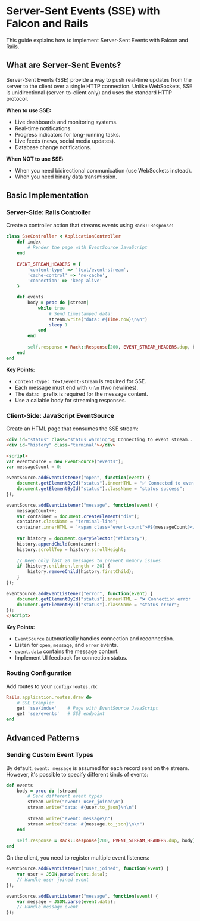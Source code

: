 # Server-Sent Events (SSE) with Falcon and Rails

This guide explains how to implement Server-Sent Events with Falcon and Rails.

## What are Server-Sent Events?

Server-Sent Events (SSE) provide a way to push real-time updates from the server to the client over a single HTTP connection. Unlike WebSockets, SSE is unidirectional (server-to-client only) and uses the standard HTTP protocol.

**When to use SSE:**
- Live dashboards and monitoring systems.
- Real-time notifications.
- Progress indicators for long-running tasks.
- Live feeds (news, social media updates).
- Database change notifications.

**When NOT to use SSE:**
- When you need bidirectional communication (use WebSockets instead).
- When you need binary data transmission.

## Basic Implementation

### Server-Side: Rails Controller

Create a controller action that streams events using `Rack::Response`:

```ruby
class SseController < ApplicationController
	def index
		# Render the page with EventSource JavaScript
	end
	
	EVENT_STREAM_HEADERS = {
		'content-type' => 'text/event-stream',
		'cache-control' => 'no-cache',
		'connection' => 'keep-alive'
	}

	def events
		body = proc do |stream|
			while true
				# Send timestamped data:
				stream.write("data: #{Time.now}\n\n")
				sleep 1
			end
		end
		
		self.response = Rack::Response[200, EVENT_STREAM_HEADERS.dup, body]
	end
end
```

**Key Points:**
- `content-type: text/event-stream` is required for SSE.
- Each message must end with `\n\n` (two newlines).
- The `data: ` prefix is required for the message content.
- Use a callable body for streaming responses.

### Client-Side: JavaScript EventSource

Create an HTML page that consumes the SSE stream:

```html
<div id="status" class="status warning">🔄 Connecting to event stream...</div>
<div id="history" class="terminal"></div>

<script>
var eventSource = new EventSource("events");
var messageCount = 0;

eventSource.addEventListener("open", function(event) {
	document.getElementById("status").innerHTML = "✅ Connected to event stream";
	document.getElementById("status").className = "status success";
});

eventSource.addEventListener("message", function(event) {
	messageCount++;
	var container = document.createElement("div");
	container.className = "terminal-line";
	container.innerHTML = `<span class="event-count">#${messageCount}</span> <span class="event-data">${event.data}</span>`;
	
	var history = document.querySelector("#history");
	history.appendChild(container);
	history.scrollTop = history.scrollHeight;
	
	// Keep only last 20 messages to prevent memory issues
	if (history.children.length > 20) {
		history.removeChild(history.firstChild);
	}
});

eventSource.addEventListener("error", function(event) {
	document.getElementById("status").innerHTML = "❌ Connection error - attempting to reconnect...";
	document.getElementById("status").className = "status error";
});
</script>
```

**Key Points:**
- `EventSource` automatically handles connection and reconnection.
- Listen for `open`, `message`, and `error` events.
- `event.data` contains the message content.
- Implement UI feedback for connection status.

### Routing Configuration

Add routes to your `config/routes.rb`:

```ruby
Rails.application.routes.draw do
	# SSE Example:
	get 'sse/index'    # Page with EventSource JavaScript
	get 'sse/events'   # SSE endpoint
end
```

## Advanced Patterns

### Sending Custom Event Types

By default, `event: message` is assumed for each record sent on the stream. However, it's possible to specify different kinds of events:

```ruby
def events
	body = proc do |stream|
		# Send different event types
		stream.write("event: user_joined\n")
		stream.write("data: #{user.to_json}\n\n")
		
		stream.write("event: message\n")
		stream.write("data: #{message.to_json}\n\n")
	end
	
	self.response = Rack::Response[200, EVENT_STREAM_HEADERS.dup, body]
end
```

On the client, you need to register multiple event listeners:

```javascript
eventSource.addEventListener("user_joined", function(event) {
	var user = JSON.parse(event.data);
	// Handle user joined event
});

eventSource.addEventListener("message", function(event) {
	var message = JSON.parse(event.data);
	// Handle message event
});
```
